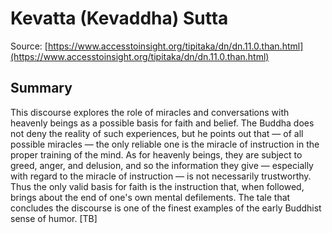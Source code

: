 # Kevatta (Kevaddha) Sutta

Source: [https://www.accesstoinsight.org/tipitaka/dn/dn.11.0.than.html](https://www.accesstoinsight.org/tipitaka/dn/dn.11.0.than.html)

## Summary
This discourse explores the role of miracles and conversations with heavenly beings as a possible basis for faith and belief. The Buddha does not deny the reality of such experiences, but he points out that — of all possible miracles — the only reliable one is the miracle of instruction in the proper training of the mind. As for heavenly beings, they are subject to greed, anger, and delusion, and so the information they give — especially with regard to the miracle of instruction — is not necessarily trustworthy. Thus the only valid basis for faith is the instruction that, when followed, brings about the end of one's own mental defilements. The tale that concludes the discourse is one of the finest examples of the early Buddhist sense of humor. [TB]